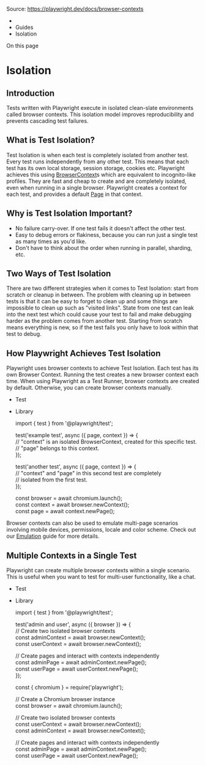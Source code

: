 Source: https://playwright.dev/docs/browser-contexts

  * [](/)
  * Guides
  * Isolation



On this page

# Isolation

## Introduction​

Tests written with Playwright execute in isolated clean-slate environments called browser contexts. This isolation model improves reproducibility and prevents cascading test failures.

## What is Test Isolation?​

Test Isolation is when each test is completely isolated from another test. Every test runs independently from any other test. This means that each test has its own local storage, session storage, cookies etc. Playwright achieves this using [BrowserContext](/docs/api/class-browsercontext "BrowserContext")s which are equivalent to incognito-like profiles. They are fast and cheap to create and are completely isolated, even when running in a single browser. Playwright creates a context for each test, and provides a default [Page](/docs/api/class-page "Page") in that context.

## Why is Test Isolation Important?​

  * No failure carry-over. If one test fails it doesn't affect the other test.
  * Easy to debug errors or flakiness, because you can run just a single test as many times as you'd like.
  * Don't have to think about the order when running in parallel, sharding, etc.



## Two Ways of Test Isolation​

There are two different strategies when it comes to Test Isolation: start from scratch or cleanup in between. The problem with cleaning up in between tests is that it can be easy to forget to clean up and some things are impossible to clean up such as "visited links". State from one test can leak into the next test which could cause your test to fail and make debugging harder as the problem comes from another test. Starting from scratch means everything is new, so if the test fails you only have to look within that test to debug.

## How Playwright Achieves Test Isolation​

Playwright uses browser contexts to achieve Test Isolation. Each test has its own Browser Context. Running the test creates a new browser context each time. When using Playwright as a Test Runner, browser contexts are created by default. Otherwise, you can create browser contexts manually.

  * Test
  * Library


    
    
    import { test } from '@playwright/test';  
      
    test('example test', async ({ page, context }) => {  
      // "context" is an isolated BrowserContext, created for this specific test.  
      // "page" belongs to this context.  
    });  
      
    test('another test', async ({ page, context }) => {  
      // "context" and "page" in this second test are completely  
      // isolated from the first test.  
    });  
    
    
    
    const browser = await chromium.launch();  
    const context = await browser.newContext();  
    const page = await context.newPage();  
    

Browser contexts can also be used to emulate multi-page scenarios involving mobile devices, permissions, locale and color scheme. Check out our [Emulation](/docs/emulation) guide for more details.

## Multiple Contexts in a Single Test​

Playwright can create multiple browser contexts within a single scenario. This is useful when you want to test for multi-user functionality, like a chat.

  * Test
  * Library


    
    
    import { test } from '@playwright/test';  
      
    test('admin and user', async ({ browser }) => {  
      // Create two isolated browser contexts  
      const adminContext = await browser.newContext();  
      const userContext = await browser.newContext();  
      
      // Create pages and interact with contexts independently  
      const adminPage = await adminContext.newPage();  
      const userPage = await userContext.newPage();  
    });  
    
    
    
    const { chromium } = require('playwright');  
      
    // Create a Chromium browser instance  
    const browser = await chromium.launch();  
      
    // Create two isolated browser contexts  
    const userContext = await browser.newContext();  
    const adminContext = await browser.newContext();  
      
    // Create pages and interact with contexts independently  
    const adminPage = await adminContext.newPage();  
    const userPage = await userContext.newPage();  
    
